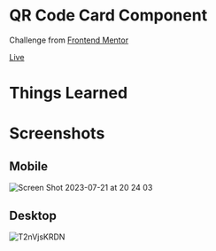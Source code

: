 # QR Code Card Component
Challenge from [Frontend Mentor](https://www.frontendmentor.io/home)

[Live](https://bakanano-qr-code.netlify.app)
# Things Learned
# Screenshots
## Mobile
![Screen Shot 2023-07-21 at 20 24 03](https://github.com/bakanano/frontend-mentor/assets/17448534/2f0b0d46-f7c5-4f0f-af76-edd35f366deb)

## Desktop
![T2nVjsKRDN](https://github.com/bakanano/frontend-mentor/assets/17448534/78f7ccce-b38f-441c-ba93-a13e9a9ca098)
